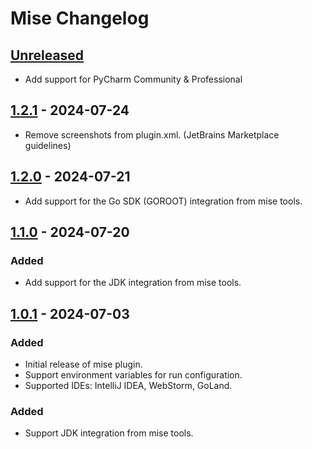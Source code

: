 <!-- Keep a Changelog guide -> https://keepachangelog.com -->

# Mise Changelog

## [Unreleased]

- Add support for PyCharm Community & Professional

## [1.2.1] - 2024-07-24

- Remove screenshots from plugin.xml. (JetBrains Marketplace guidelines)

## [1.2.0] - 2024-07-21

- Add support for the Go SDK (GOROOT) integration from mise tools.

## [1.1.0] - 2024-07-20

### Added

- Add support for the JDK integration from mise tools.

## [1.0.1] - 2024-07-03

### Added

- Initial release of mise plugin.
- Support environment variables for run configuration.
- Supported IDEs: IntelliJ IDEA, WebStorm, GoLand.

### Added

- Support JDK integration from mise tools.

[Unreleased]: https://github.com/134130/intellij-mise/compare/v1.2.1...HEAD
[1.2.1]: https://github.com/134130/intellij-mise/compare/v1.2.0...v1.2.1
[1.2.0]: https://github.com/134130/intellij-mise/compare/v1.1.0...v1.2.0
[1.1.0]: https://github.com/134130/intellij-mise/compare/v1.0.1...v1.1.0
[1.0.1]: https://github.com/134130/intellij-mise/releases/tag/v1.0.1
